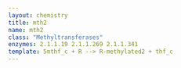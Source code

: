 ```yaml
---
layout: chemistry
title: mth2
name: mth2
class: "Methyltransferases"
enzymes: 2.1.1.19 2.1.1.269 2.1.1.341
template: 5mthf_c + R --> R-methylated2 + thf_c
---
```

 
